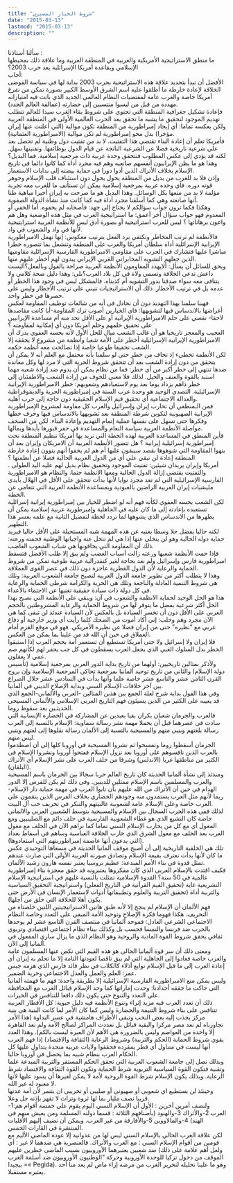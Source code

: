 ```yaml
---
title: "شروط الخيار المصيري"
date: "2015-03-13"
lastmod: "2015-03-13"
description: ""
---
```



سألنا أستاذنا :  
ما منطق الاستراتيجية الأمريكية والغربية في المنطقة العربية وما علاقة ذلك بمحيطها الإسلامي وبقاعدة أمريكا الإسرائلية بعد حرب 2003؟  
أجاب:  
الأفضل أن نبدأ بتحديد علاقة هذه الاستراتيجية بحرب 2003 بداية لها في سياسة الفوضى الخلاقة لإعادة خارطة ما أطلقوا عليه اسم الشرق الأوسط الكبير بصورة تمكن من تفرغ أمريكا خاصة والغرب عامة لمقتضيات النظام العالمي الجديد الذي باتت فيه امتيازاته مهددة من قبل من ليسوا منتسبين إلى حضارته (عمالقة العالم الجدد).  
فإعادة تشكيل جغرافية المنطقة التي تحتوي على شروط بقاء الغرب سيدا للعالم تتطلب تهديم الموجود لتحقيق ما يشبه ما تحقق بعد الحرب العالمية الأولى في المنطقة العربية ولكن بعكسه تماما: أي إيجاد إمبراطورية من المنطقة تكون موالية (التي أعلنت عنها إيران مؤخرا) بدل محو إمبراطورية لم تكن موالية (الامبراطورية العثمانية).  
فأمريكا تعلم أن إعادة البناء تقتضي هذا التفتيت. لا بد من تفتيت دول وطنية لم تحصل بعد على شرعية تاريخية فضلا عن الشرعية الناتجة عن قيام الدول بوظائفها. وتفتيتها سهل. لكنه قد يؤدي إلى عكس المطلوب فتتحقق وحدة عربية ذات مرجعية إسلامية. فما البديل؟ وهذا هو ما يظن الإيرانيون أنفسهم صانعيه وهم فيه مجرد أداة كما كانوا دائما في تاريخ الإسلام بخلاف الأتراك الذين أدوا دورا في حماية بيضته إلى بدايات الاستعمار.  
وإذن فلا بد للغرب من بديل من المنطقة يحول يحول دون استئناف قلب الإسلام وجوهر قوته دوره. فأي وحدة عربية بمرجعية إسلامية يمكن أن تستأنف ما للغرب معه تجربة مؤلمة لا بد من منعها بكل الوسائل. وهذا البديل هو ما صرحت به إيران أخيرا مباهية ظنا أنها صانعته وهي كما أسلفنا مجرد أداة فيه كما كانت منذ نشأة الدولة الصفوية.  
وهكذا فكما ترون جواب سؤالكم لا يحتاج إلى جهد: فأصحابه لم يخفوه. أما الخفي أو المعدوم فهو جواب سؤال آخر أعمق: ما استراتيجية العرب في مثل هذه الوضعية وهل هم واعون برهاناتها ؟ ليس للعرب استراتيجية أو بصورة أدق ليس للأنظمة العربية استرايتيجية لأنها في واد والشعوب في واد.  
فالأنظمة لم ترتب المخاطر وتكتفي برد الفعل بترتيب معكوس: إنها تهمل الامبراطورية الإيرانية الإسرائلية أداة سلطان أمريكا والغرب على المنطقة وتنشغل بما تتصوره خطرا مباشرا عليها فتشارك في الحرب على مقاومي الامبراطورية الفارسية الإسرائلية مقاوميها الذين جعلهم التشويه المخابراتي الغربي الإيراني يبدون لهم أخطر عليهم منها.  
ويحق للسائل أن يسأل: ألايهدد المقاومون الأنظمة العربية صراحة بالقول وبالفعل؟أليست داعش تدعي الخلافة وتسمي ولاة في كل بلاد العرب؟بلى: وهذا دليل صحة كلامي ولا يتنافى معه سواء صدقنا بدور التشويه أم كذبناه. فالمشكل ليس في وجود هذا الخطر أو عدمه بل في ترتيب الأخطار. ذلك أن الاستراتيجيات تنبني على ترتيب الأخطار وليس على حصرها في خطر واحد.  
فهبنا سلمنا بهذا التهديد دون أن نجادل في أنه من شائعات توظيف المقاومة لعكس أغراضها بالاندساس فيها لتشويهها: فاي الخيارين أصوب ترك المقاومة-أيا كانت مقاصدها لاحقا- تقضي على حلم الامبراطورية الإيرانية أو على الأقل تحد منه أم مساعدة الإيرانيين على تحقيق حلمهم وحلم أمريكا دون أي إمكانية لمقاومته ؟  
العجيب والمعجز تاريخيا هو أن غالب الشعب ميال للحل الأول لأنه بحسه العفوي يدرك أن الامبراطورية الإيرانية الإسرائيلية أخطر على الأمة شعبا وأنظمة من مشروع لا يحققه إلا الشعب تحقيقا طوعيا خاصة إذا تصالحت معه أنظمة حكمه.  
لكن الأنظمة تخطيء إذ تخاف من خطر حتى لو سلمنا بأنه محتمل مع العلم أنه لا يمكن أن يتحقق من دون إرادة الشعب بعد أن تتحقق شروط الحرية التي لا مرد لها وكل معاندة ضدها تنتهي إلى خطر أكبر من أي خطر: فما من نظام يمكن أن يدوم ضد إرادة شعبه مهما استبد بالقوة والعنف والحيل. لذلك فلا معنى للخوف من إرادة الشعب والاطمئنان إلى خطر داهم يزداد يوما بعد يوم لاستعبادهم وشعوبهم: خطر الامبراطورية الإيرانية الإسرائيلية. التصدي الوحيد هو وحدة عرب السنة في إمبراطورية الحرية والديموقراطية والعدالة الاجتماعية أي تحقيق قيم الإسلام الحقيقية دون حاجة إلى حرب أهلية.  
فمن الـمنطقي أن تحارب إيران وإسرائيل والغرب كل مقاومة لمشروع الإمبراطورية الإيرانية الصهيونية لتكوين شرطة المنطقة بعد تشويهها بالاندساس فيها وحرف خطها وفكرها حتى تسهل على نفسها عملية إتمام التهديم وإعادة البناء. لكن من السخف مواصلة الأنظمة العربية سياسة النعام والمساعدة في حفر قبورها بأيدها وبمالها.  
فأين المنطق في المساعدة العربية لهذه الخطة التي تريد بها أمريكا تنظيم المنطقة تحت إمبراطورية إسرائيلية إيرانية ؟ هل تتصور الأنظمة العربية أن الامريكان وإيران بعد أن ينهوا المقاومة التي شوهوها بقصد سيبقون عليها أم هم لم يخفوا أنهم ينوون إعادة خارطة المنطقة إعادة لن تبقي علي أي من الدول العربية الحالية فضلا عن أنظمتها ؟  
أمريكا وإيران يريدان شيئين: تفتيت الموجود وتحقيق نظام بديل لهم عليه اليد الطولى . والتفتيت يقتضي إزالة الدول الحالية ومعها الانظمة حتما. والنظام هو الامبراطورية الفارسية الإسرائيلية التي لم تعد مجرد نوايا لأنها بدأت تتحقق على الأقل في الهلال بأيدي مليشيات إيران العربية الراضين بالعبودية وبمساعدة الأنظمة العربية التي تتعامى عن الخطة.  
لكن الشعب بحسه العفوي لكأنه فهم أنه لو اضطر للخيار بين إمبراطورية إيرانية إسرائلية تستعبده بإعادته إلى ما كان عليه في الجاهلية وإمبرطورية عربية إسلامية يمكن أن يطهرها من الاندساس الذي يشوهها لما تردد لحظة لتفضيل الثانية مع علمه بعسر هذا التطهير.  
لكنه حاليا يفضل حلا وسطا يغنيه عن هذه المهمة شبه المستحيلة على الأقل حاليا فيريد حماية دوله الحالية وهو لن يتخلى عنها إذا هي لم تتخل عنة واجباتها الوطنية فحمته ورعته: ذلك أن المقاومة التي يخافونها هي شباب الشعوب الغاضب.  
فإذا حمت الأنظمة شعبها ورعته زالت أسباب الغضب ولم يبق إلا طلب الأفضل فتسقط امبراطورية فارس وإسرائيل ولم نعد بحاجة لغير كنفدرالية عربية طوعية تمكن من شروط الحماية والرعاية لأن الدول القطرية عاجزة دون ذلك في عصر القوى العملاقة.  
وهذا لا يتطلب أكثر من تطوير جامعة الدول العربية لتصبح جامعة الشعوب العربية: وتلك هي شروط التنمية العادلة والناجعة وتلك هي الحرية والكرامة شرطي الحماية والرعاية في كل دولة ذات سيادة حقيقية تغنيها عن الاحتماء بالأعداء.  
هذا هو الحل الوحيد لحماية الانظمة والشعوب في آن: ويبقي على الأنظمة التي تصبح بهذا الحل أكثر شرعية بفضل ما يتوفر لها من شروط الحماية والرعاية المشروطتين بالحجم العربي على الأقل دون أن تخسر السيادة بل بالعكس لأن السيادة عندئذ لن تبقى كما هي الآن مجرد وهم وخلب: إني أكاد أموت من الضحك كلما رأيت أي وزير خارجية أو دفاع عربي مع “نظيره” حتى من إيران فضلا عن نظيره الأمريكي. فهو في موقع القزم أمام العملاق في حين أن الله قد من علينا بما يمكن من العكس.  
فلا إيران ولا إسرائيل ولا حتى أمريكا تستطيع أن تستعمر أمة بحجم العرب إذا استبقوا الخطر بدل السلوك الغبي الذي يجعل العرب يسقطون في كل جب يحفر لهم لكأنهم صم عمي لا يعقلون.  
ولأذكر بمثالين تاريخيين: أولهما من تاريخ بداية الدور العربي بمرجعية إسلامية (تأسيس دولة الإسلام) والثاني من تاريخ توحيد ألمانيا بمرجعية تحاكي المرجعية الإسلامية وإن بروح القرن الثامن عشر والتاسع عشر خاصة علما وأنها بدأت في السادس عشر خلال الصراع بين آخر خلافات الإسلام السني وبداية الإصلاح الديني في ألمانيا.  
وفي هذا القول بداية شرح لعلة الجمع بين هذين المثالين -العربي والألماني-الجمع الذي قد يعيبه على الكثير من الذين يسيئون فهم التاريخ العربي الإسلامي والألماني المسيحي الحديثـين بعد سقوط روما.  
فالعرب والجرمان شعبان بكران بقيا بعيدين عن المشاركة في الحضارة الإنسانية التي سادت في عصرهما قبل أن يحملا مهمة نشر رسالة سماوية: الإسلام بالنسبة إلى العرب رسالة بلغتهم وبنبي منهم والمسيحية بالنسبة إلى الألمان رسالة نقلوها إلى لغتهم وبنبي ليس منهم.  
الجرمان أسقطوا روما وتمسحوا ثم نشروا المسيحية في أوروبا كلها إلى أن اصطدموا بالعرب الذين نافسوهم على أوروبا بعد نزول الإسلام ففتحوا أوروبا ونشروا الإسلام في الكثير من مناطقها غربا (الاندلس) وشرقا من خلف العرب على نشر الإسلام أي الأتراك (البلقان).  
ومنذئذ إلى نشأة ألمانيا الحديثة كان تاريخ العالم حربا سجالا بين الجرمان باسم المسيحية والعرب والمسلمين باسم الإسلام ممثلين للدينين. وفي ذلك لم يكن للفرس إلا الدور الهدام في حين أن الأتراك من الله عليهم بأن نابوا العرب في مهمة حماية دار الإسلام-ربما لأنهم مثل العرب يستمدون منه وجودهم الحضاري بخلاف الفرس الذين ينقمون على العرب خاصة وعلى الإسلام عامة لشعوبية غالبيتهم والتنكر في تحريف حب آل البيت.  
لذلك ففي هذه الحرب السجال بين الإسلام والمسيحية بتوسط الشعبين العربي والالماني خاصة كان التشيع الذي هو غطاء الشعوبية الفارسية في حلف دائم مع الصليبيين ومع المغول أي مع كل من يحارب الإسلام السني تماما كما نراهم الآن في الحلف مع مغول الغرب بعد الحلف مع مغول الشرق الذي حارب الخلافة العباسية وساهم في أسقاط بغداد (التي يدعون أنها عاصمة إمبراطوريتهم التي استعادوها).  
تلك هي الخلفية التاريخية إلى أن أصبح موقف ألمانيا الحديثة في مسعاها التوحيدي عكس ما كان لأنها بدأت تعترف بقيمة الإسلام وتصادق صورته العربية الأولى التي صارت عندهم تمثل قدوة في بناء الأمم المبدعة: عظيم بروسيا يعتبر نفسه هارون رشيد الألمان.  
فكيف اقتدت بالإسلام العربي الذي كان مفكروها يعتبرونه قد حقق معجزة بناء إمبراطورية عالمية في 50 سنة؟ القدوة الإسلامية تمثلت بالنسبة غليهم في استراتيجية الإسلام التشريعية غاية (تحقيق القيم القرآنية في التاريخ الفعلي) واستراتيجية التحقيق السياسية والتربية أداة (تحقيق التربية والعلوم وتطبيقاتها أدوات لاستعمار الإنسان في الأرض حتى يكون أهلا للخلافة التي خلق من أجلها).  
فهم الألمان أن الإسلام لم ينجح إلا لأنه طبق هاتين الاستراتيجيتين اللتين خلصتاه من التحريف. هكذا فهوما فكرة الإصلاح وتوحيد الأمة المبقى على التعدد وخاصة النظام الاجتماعي الشرعي العادل: فموحد ألمانيا في منتصف القرن التاسع عشر لم يوحدها بالحرب ضد فرنسا والنمسا فحسب بل وكذلك ببناء نظام اجتماعي اقتصادي وتربوي ثقافي يحقق شروط القوة المادية والروحية وهو النظام الذي ما يزال ساري المفعول في ألمانيا إلى الآن.  
ومعنى ذلك أن سر قوة ألمانيا الحالي هو هذه القيم التي نكص عنها المسلمون عامة والعرب خاصة فعادوا إلى الجاهلية التي لم يبق ناقصا لعودتها التامة إلا ما تحلم به إيران أي إعادة العرب إلى ما قبل الإسلام توابع أذلاء كالكلاب في نظر قائد فارس الذي هزمه جيس عمر: العلم والعمل والعدل الاجتماعي وحرية الضمير.  
وليس يمكن منع الامبراطورية الفارسية الإسرائيلية إلا بطريقة واحدة: فهم ما فهمته ألمانيا التي حاكت ما حققه أجدادنا: وحدت إماراتها كما وحد الإسلام قبائل العرب مع المحافظة على التعدد والتنوع حتى يكون ذلك دافعا للتنافس في الخيرات.  
ذلك أن تعدد العرب فيه مزيد إثراء وتنوع الأنظمة فيه دليل حيوية: كل الأقطار العربية تتنافس على بناء شروط التنيمة والحضارة وليس كما كان الأمر لما كانت البنية هي بنية مركز يجذب إليه بعض النخب وتبقى الأطراف هامشية في عسر البداوة (هذا الأمر تجاوزناه لم تعد مصر مركزا والبقية قبائل بل تعددت المراكز لصالح الأمة ولم تعد القاهرة إلا واحدة من العواصم وليس بالضرورة هي الأهم لأن العبرة ليست بالكم). وهذا العدد يقوي شروط الحماية (الحكم والتربية) وشروط الرعاية (الثقافة والاقتصاد) إذا فهم العرب أنها ليست في متناول أي قطر بمفرده فحققوا ولايات عربية متحدة يتداول عليها كل الحكام العرب بنظام شبيه بما يحصل في أوروبا حاليا.  
وبذلك نصل إلى جامعة الشعوب العربية التي تحقق الحكم المستقر والتربية المبدعة علما وتقنية فتكون القوة السياسية التربوية شرط الحماية وتكون القوة الثقافة والاقتصاد شرط الرعاية. وبذلك يكون الإسلام شرط القوة الروحية لأمة لا يمكن لغيرها أن يسود عليها لأنها لا معبود له غير الله.  
وحينئذ لن يستطيع اي شعوبي أو صهيوني أو صليبي أو تخريبي ان يتنمر لأن أمة عدتها قريبا نصف مليار بما لها ثروة وتراث لا تقهر بإذنه جل وعلا.  
ولنضف أمرين آخرين : الأول أن الإسلام السني اليوم يقوم على خمسة أقوام هم:1- العرب 2-والأتراك 3-والهنود (بأصنافهم الثلاثة : قسما دولته المسلمة ومن يعيش منهم في الهند) 4-والمالاووين 5-والأفارقة من غير العرب. ويمكن أن نضيف إليهم الأقليات المنتشرة في القارات الخمس.  
لكن علاقة الغرب الحالي بالإسلام السني ليس لها من عدوانية إلا عودة الماضي الأليم مع قومين من أقوام الإسلام السني : مع العرب والأتراك. فالعنصرية هي ضدهما لا غير : أي ضد شعبين يعتبرهما الأوروبيون بسبب الماضي خطرين عليهم (ولعل أهم علامة على ذلك الموقف من دخول تركيا للوحدة الأوروبية وحركة “الوطنيون الأوروبيون ضد أسلمة الغرب »= بيجيدا Pegida). وهو ما علينا تحليله لتحرير الغرب من مرضه إزاء ماض لم يعد منا أحد يعتبره مستقبلا.

###